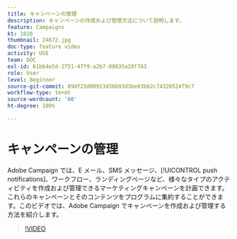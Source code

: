 ```yaml
---
title: キャンペーンの管理
description: キャンペーンの作成および管理方法について説明します。
feature: Campaigns
kt: 1816
thumbnail: 24672.jpg
doc-type: feature video
activity: USE
team: DOC
exl-id: 61b64e5d-2751-47f9-a2b7-08835a28f763
role: User
level: Beginner
source-git-commit: 89df23d00913d36b93d3be03b62c74320524f9c7
workflow-type: tm+mt
source-wordcount: '60'
ht-degree: 100%

---
```


# キャンペーンの管理

Adobe Campaign では、E メール、SMS メッセージ、[!UICONTROL push notifications]、ワークフロー、ランディングページなど、様々なタイプのアクティビティを作成および管理できるマーケティングキャンペーンを計画できます。これらのキャンペーンとそのコンテンツをプログラムに集約することができます。このビデオでは、Adobe Campaign でキャンペーンを作成および管理する方法を紹介します。

>[!VIDEO](https://video.tv.adobe.com/v/24672?quality=12&learn=on)
